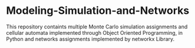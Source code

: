 # Modeling-Simulation-and-Networks
This repository containts multiple Monte Carlo simulation assignments and cellular automata implemented through Object Oriented Programming, in Python and networks assignments implemented by networkx Library.
